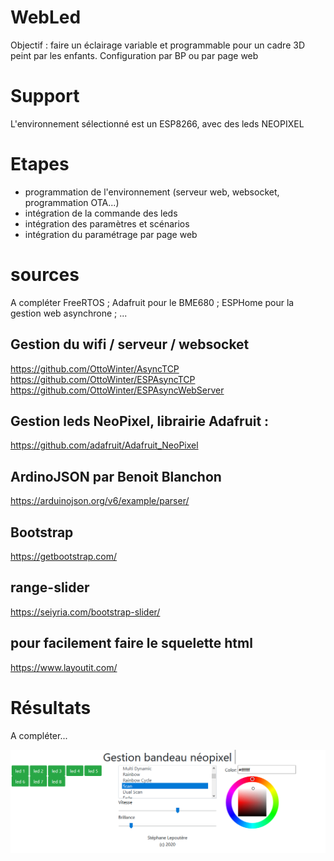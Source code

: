 # WebLed

Objectif : faire un éclairage variable et programmable pour un cadre 3D peint par les enfants.
Configuration par BP ou par page web

# Support
L'environnement sélectionné est un ESP8266, avec des leds NEOPIXEL

# Etapes
- programmation de l'environnement (serveur web, websocket, programmation OTA...)
- intégration de la commande des leds
- intégration des paramètres et scénarios
- intégration du paramétrage par page web

# sources
A compléter
FreeRTOS ; Adafruit pour le BME680 ; ESPHome pour la gestion web asynchrone ; ...

## Gestion du wifi / serveur / websocket
<https://github.com/OttoWinter/AsyncTCP>
<https://github.com/OttoWinter/ESPAsyncTCP>
<https://github.com/OttoWinter/ESPAsyncWebServer>

## Gestion leds NeoPixel, librairie Adafruit :
<https://github.com/adafruit/Adafruit_NeoPixel>

## ArdinoJSON par Benoit Blanchon
<https://arduinojson.org/v6/example/parser/>

## Bootstrap
<https://getbootstrap.com/>
## range-slider 
<https://seiyria.com/bootstrap-slider/>
## pour facilement faire le squelette html
<https://www.layoutit.com/>

# Résultats
A compléter...

![page_web](documentation/pageWeb.PNG?raw=true "page_web")
